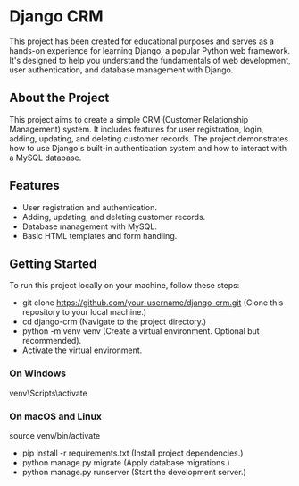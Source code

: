 # Django CRM 

This project has been created for educational purposes and serves as a hands-on experience for learning Django, a popular Python web framework. It's designed to help you understand the fundamentals of web development, user authentication, and database management with Django.

## About the Project

This project aims to create a simple CRM (Customer Relationship Management) system. It includes features for user registration, login, adding, updating, and deleting customer records. The project demonstrates how to use Django's built-in authentication system and how to interact with a MySQL database.

## Features

- User registration and authentication.
- Adding, updating, and deleting customer records.
- Database management with MySQL.
- Basic HTML templates and form handling.

## Getting Started

To run this project locally on your machine, follow these steps:

- git clone https://github.com/your-username/django-crm.git (Clone this repository to your local machine.)
- cd django-crm (Navigate to the project directory.)
- python -m venv venv (Create a virtual environment. Optional but recommended).
- Activate the virtual environment.
### On Windows
venv\Scripts\activate

### On macOS and Linux
source venv/bin/activate

- pip install -r requirements.txt (Install project dependencies.)
- python manage.py migrate (Apply database migrations.)
- python manage.py runserver (Start the development server.)